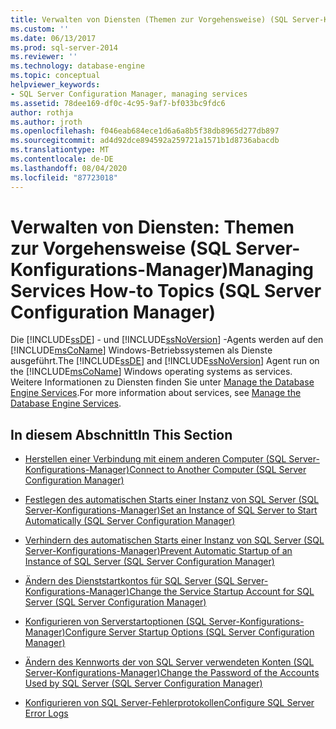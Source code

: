 ```yaml
---
title: Verwalten von Diensten (Themen zur Vorgehensweise) (SQL Server-Konfigurations-Manager) | Microsoft-Dokumentation
ms.custom: ''
ms.date: 06/13/2017
ms.prod: sql-server-2014
ms.reviewer: ''
ms.technology: database-engine
ms.topic: conceptual
helpviewer_keywords:
- SQL Server Configuration Manager, managing services
ms.assetid: 78dee169-df0c-4c95-9af7-bf033bc9fdc6
author: rothja
ms.author: jroth
ms.openlocfilehash: f046eab684ece1d6a6a8b5f38db8965d277db897
ms.sourcegitcommit: ad4d92dce894592a259721a1571b1d8736abacdb
ms.translationtype: MT
ms.contentlocale: de-DE
ms.lasthandoff: 08/04/2020
ms.locfileid: "87723018"
---
```

# <a name="managing-services-how-to-topics-sql-server-configuration-manager"></a><span data-ttu-id="8bfe6-102">Verwalten von Diensten: Themen zur Vorgehensweise (SQL Server-Konfigurations-Manager)</span><span class="sxs-lookup"><span data-stu-id="8bfe6-102">Managing Services How-to Topics (SQL Server Configuration Manager)</span></span>
  <span data-ttu-id="8bfe6-103">Die [!INCLUDE[ssDE](../includes/ssde-md.md)] - und [!INCLUDE[ssNoVersion](../includes/ssnoversion-md.md)] -Agents werden auf den [!INCLUDE[msCoName](../includes/msconame-md.md)] Windows-Betriebssystemen als Dienste ausgeführt.</span><span class="sxs-lookup"><span data-stu-id="8bfe6-103">The [!INCLUDE[ssDE](../includes/ssde-md.md)] and [!INCLUDE[ssNoVersion](../includes/ssnoversion-md.md)] Agent run on the [!INCLUDE[msCoName](../includes/msconame-md.md)] Windows operating systems as services.</span></span> <span data-ttu-id="8bfe6-104">Weitere Informationen zu Diensten finden Sie unter [Manage the Database Engine Services](configure-windows/manage-the-database-engine-services.md).</span><span class="sxs-lookup"><span data-stu-id="8bfe6-104">For more information about services, see [Manage the Database Engine Services](configure-windows/manage-the-database-engine-services.md).</span></span>  
  
## <a name="in-this-section"></a><span data-ttu-id="8bfe6-105">In diesem Abschnitt</span><span class="sxs-lookup"><span data-stu-id="8bfe6-105">In This Section</span></span>  
  
-   [<span data-ttu-id="8bfe6-106">Herstellen einer Verbindung mit einem anderen Computer &#40;SQL Server-Konfigurations-Manager&#41;</span><span class="sxs-lookup"><span data-stu-id="8bfe6-106">Connect to Another Computer &#40;SQL Server Configuration Manager&#41;</span></span>](configure-windows/scm-services-connect-to-another-computer.md)  
  
-   [<span data-ttu-id="8bfe6-107">Festlegen des automatischen Starts einer Instanz von SQL Server &#40;SQL Server-Konfigurations-Manager&#41;</span><span class="sxs-lookup"><span data-stu-id="8bfe6-107">Set an Instance of SQL Server to Start Automatically &#40;SQL Server Configuration Manager&#41;</span></span>](configure-windows/scm-services-set-an-instance-to-start-automatically.md)  
  
-   [<span data-ttu-id="8bfe6-108">Verhindern des automatischen Starts einer Instanz von SQL Server &#40;SQL Server-Konfigurations-Manager&#41;</span><span class="sxs-lookup"><span data-stu-id="8bfe6-108">Prevent Automatic Startup of an Instance of SQL Server &#40;SQL Server Configuration Manager&#41;</span></span>](configure-windows/scm-services-prevent-automatic-startup-of-an-instance.md)  
  
-   [<span data-ttu-id="8bfe6-109">Ändern des Dienststartkontos für SQL Server &#40;SQL Server-Konfigurations-Manager&#41;</span><span class="sxs-lookup"><span data-stu-id="8bfe6-109">Change the Service Startup Account for SQL Server &#40;SQL Server Configuration Manager&#41;</span></span>](configure-windows/scm-services-change-the-service-startup-account.md)  
  
-   [<span data-ttu-id="8bfe6-110">Konfigurieren von Serverstartoptionen &#40;SQL Server-Konfigurations-Manager&#41;</span><span class="sxs-lookup"><span data-stu-id="8bfe6-110">Configure Server Startup Options &#40;SQL Server Configuration Manager&#41;</span></span>](configure-windows/scm-services-configure-server-startup-options.md)  
  
-   [<span data-ttu-id="8bfe6-111">Ändern des Kennworts der von SQL Server verwendeten Konten &#40;SQL Server-Konfigurations-Manager&#41;</span><span class="sxs-lookup"><span data-stu-id="8bfe6-111">Change the Password of the Accounts Used by SQL Server &#40;SQL Server Configuration Manager&#41;</span></span>](configure-windows/scm-services-change-the-password-of-the-accounts-used.md)  
  
-   [<span data-ttu-id="8bfe6-112">Konfigurieren von SQL Server-Fehlerprotokollen</span><span class="sxs-lookup"><span data-stu-id="8bfe6-112">Configure SQL Server Error Logs</span></span>](configure-windows/scm-services-configure-sql-server-error-logs.md)  
  
  
